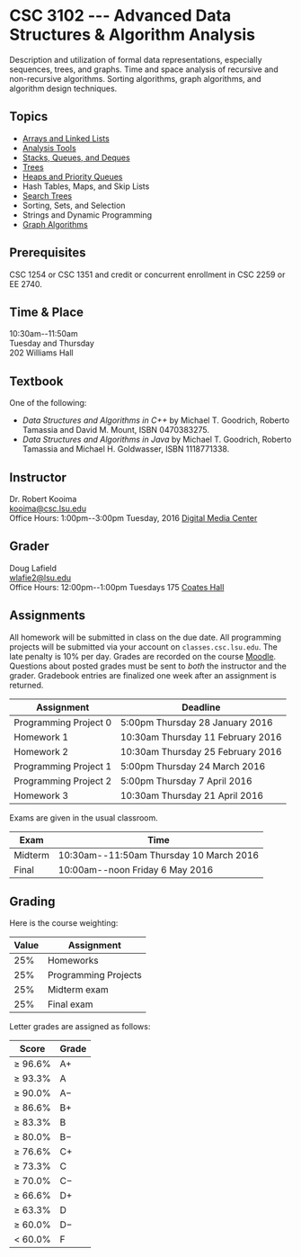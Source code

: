# CSC 3102 --- Advanced Data Structures & Algorithm Analysis

Description and utilization of formal data representations, especially sequences, trees, and graphs. Time and space analysis of recursive and non-recursive algorithms. Sorting algorithms, graph algorithms, and algorithm design techniques.

## Topics

- [Arrays and Linked Lists](topic1.html)
- [Analysis Tools](topic2.html)
- [Stacks, Queues, and Deques](topic3.html)
- [Trees](topic4.html)
- [Heaps and Priority Queues](topic5.html)
- Hash Tables, Maps, and Skip Lists
- [Search Trees](topic6.html)
- Sorting, Sets, and Selection
- Strings and Dynamic Programming
- [Graph Algorithms](topic8.html)

## Prerequisites

CSC 1254 or CSC 1351 and credit or concurrent enrollment in CSC 2259 or EE 2740.

## Time & Place

10:30am--11:50am  
Tuesday and Thursday  
202 Williams Hall  

## Textbook

One of the following:

- *Data Structures and Algorithms in C++* by Michael T. Goodrich, Roberto Tamassia and David M. Mount, ISBN 0470383275.
- *Data Structures and Algorithms in Java* by Michael T. Goodrich, Roberto Tamassia and Michael H. Goldwasser, ISBN 1118771338.

## Instructor

Dr. Robert Kooima  
<kooima@csc.lsu.edu>  
Office Hours: 1:00pm--3:00pm Tuesday, 2016 [Digital Media Center](https://maps.google.com/?ll=30.407446,-91.172608)  

## Grader

Doug Lafield  
<wlafie2@lsu.edu>  
Office Hours: 12:00pm--1:00pm Tuesdays 175 [Coates Hall](https://maps.google.com/?ll=30.4131945,-91.1792523)  

## Assignments

All homework will be submitted in class on the due date. All programming projects will be submitted via your account on `classes.csc.lsu.edu`. The late penalty is 10% per day. Grades are recorded on the course [Moodle](http://moodle2.lsu.edu/course/view.php?id=37328). Questions about posted grades must be sent to *both* the instructor and the grader. Gradebook entries are finalized one week after an assignment is returned. 

| Assignment                             | Deadline                           |
| -------------------------------------- | ---------------------------------- |
| Programming Project 0                  |  5:00pm Thursday 28 January   2016 |
| Homework 1                             | 10:30am Thursday 11 February  2016 |
| Homework 2                             | 10:30am Thursday 25 February  2016 |
| Programming Project 1                  |  5:00pm Thursday 24 March     2016 |
| Programming Project 2                  |  5:00pm Thursday  7 April     2016 |
| Homework 3                             | 10:30am Thursday 21 April     2016 |

Exams are given in the usual classroom.

| Exam    | Time                                    |
| ------- | --------------------------------------- |
| Midterm | 10:30am--11:50am Thursday 10 March 2016 |
| Final   | 10:00am--noon    Friday    6 May   2016 |

## Grading

Here is the course weighting:

| Value  | Assignment             |
| ------ | ---------------------- |
| 25%    | Homeworks              |
| 25%    | Programming Projects   |
| 25%    | Midterm exam           |
| 25%    | Final exam             |

 Letter grades are assigned as follows:

| Score       | Grade   |
|-------------|----------
| &geq; 96.6% | A+      |
| &geq; 93.3% | A       |
| &geq; 90.0% | A&minus;|
| &geq; 86.6% | B+      |
| &geq; 83.3% | B       |
| &geq; 80.0% | B&minus;|
| &geq; 76.6% | C+      |
| &geq; 73.3% | C       |
| &geq; 70.0% | C&minus;|
| &geq; 66.6% | D+      |
| &geq; 63.3% | D       |
| &geq; 60.0% | D&minus;|
| &lt;  60.0% | F       |
